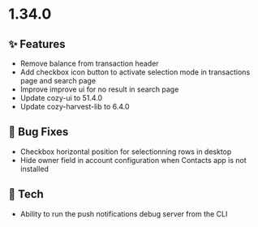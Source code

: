 # 1.34.0

## ✨ Features

* Remove balance from transaction header
* Add checkbox icon button to activate selection mode in transactions page and search page
* Improve improve ui for no result in search page
* Update cozy-ui to 51.4.0
* Update cozy-harvest-lib to 6.4.0

## 🐛 Bug Fixes

* Checkbox horizontal position for selectionning rows in desktop
* Hide owner field in account configuration when Contacts app is not installed

## 🔧 Tech

* Ability to run the push notifications debug server from the CLI
